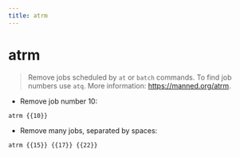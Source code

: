 ```yaml
---
title: atrm
---
```

# atrm

> Remove jobs scheduled by `at` or `batch` commands.
> To find job numbers use `atq`.
> More information: <https://manned.org/atrm>.

- Remove job number 10:

`atrm {{10}}`

- Remove many jobs, separated by spaces:

`atrm {{15}} {{17}} {{22}}`
